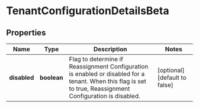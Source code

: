 # TenantConfigurationDetailsBeta

## Properties

Name | Type | Description | Notes
------------ | ------------- | ------------- | -------------
**disabled** | **boolean** | Flag to determine if Reassignment Configuration is enabled or disabled for a tenant.  When this flag is set to true, Reassignment Configuration is disabled. | [optional] [default to false]

